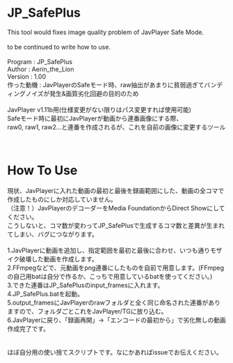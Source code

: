 # JP_SafePlus
This tool would fixes image quality problem of JavPlayer Safe Mode.<br>
<br>
to be continued to write how to use.<br>
<br>
Program   : JP_SafePlus<br>
Author    : Aerin_the_Lion<br>
Version   : 1.00<br>
作った動機 : JavPlayerのSafeモード時、raw抽出があまりに貧弱過ぎてバンディングノイズが発生&画質劣化回避の目的のため<br>
<br>
JavPlayer v1.11b用(仕様変更がない限りはパス変更すれば使用可能)<br>
Safeモード時に最初にJavPlayerが動画から連番画像にする際、<br>
raw0, raw1, raw2...と連番を作成されるが、これを自前の画像に変更するツール<br>
<br>
<br>
# How To Use
現状、JavPlayerに入れた動画の最初と最後を録画範囲にした、動画の全コマで作成したものにしか対応していません。<br>
（注意！）JavPlayerのデコーダーをMedia FoundationからDirect Showにしてください。<br>
こうしないと、コマ数が変わってJP_SafePlusで生成するコマ数と差異が生まれてしまい、バグにつながります。<br>
<br>
1.JavPlayerに動画を追加し、指定範囲を最初と最後に合わせ、いつも通りモザイク破壊した動画を作成します。<br>
2.FFmpegなどで、元動画をpng連番にしたものを自前で用意します。(FFmpegの自己用batは自分で作るか、こっちで用意しているbatを使ってください。)<br>
3.できた連番はJP_SafePlusのinput_framesに入れます。<br>
4.JP_SafePlus.batを起動。<br>
5.output_framesにJavPlayerのrawフォルダと全く同じ命名された連番がありますので、フォルダごとこれをJavPlayer/TGに放り込む。<br>
6.JavPlayerに戻り、「録画再開」→「エンコードの最初から」で劣化無しの動画作成完了です。<br>
<br>
<br>
ほぼ自分用の使い捨てスクリプトです。なにかあればissueでお伝えください。